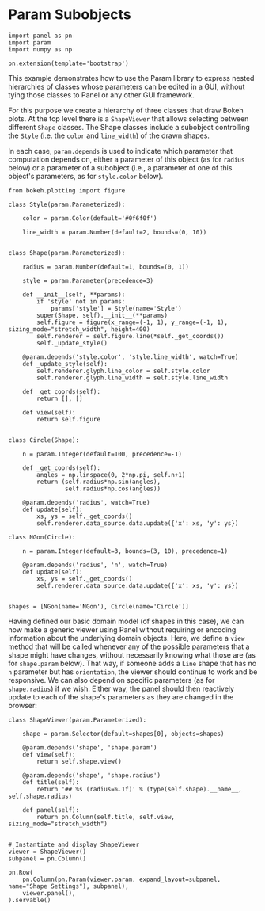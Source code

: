 # Param Subobjects

```{pyodide}
import panel as pn
import param
import numpy as np

pn.extension(template='bootstrap')
```

This example demonstrates how to use the Param library to express nested hierarchies of classes whose parameters can be edited in a GUI, without tying those classes to Panel or any other GUI framework.

For this purpose we create a hierarchy of three classes that draw Bokeh plots. At the top level there is a ``ShapeViewer`` that allows selecting between different ``Shape`` classes. The Shape classes include a subobject controlling the ``Style`` (i.e. the `color` and `line_width`) of the drawn shapes.

In each case, `param.depends` is used to indicate which parameter that computation depends on, either a parameter of this object (as for  `radius` below) or a parameter of a subobject (i.e., a parameter of one of this object's parameters, as for `style.color` below).

```{pyodide}
from bokeh.plotting import figure

class Style(param.Parameterized):

    color = param.Color(default='#0f6f0f')

    line_width = param.Number(default=2, bounds=(0, 10))


class Shape(param.Parameterized):

    radius = param.Number(default=1, bounds=(0, 1))

    style = param.Parameter(precedence=3)

    def __init__(self, **params):
        if 'style' not in params:
            params['style'] = Style(name='Style')
        super(Shape, self).__init__(**params)
        self.figure = figure(x_range=(-1, 1), y_range=(-1, 1), sizing_mode="stretch_width", height=400)
        self.renderer = self.figure.line(*self._get_coords())
        self._update_style()

    @param.depends('style.color', 'style.line_width', watch=True)
    def _update_style(self):
        self.renderer.glyph.line_color = self.style.color
        self.renderer.glyph.line_width = self.style.line_width

    def _get_coords(self):
        return [], []

    def view(self):
        return self.figure


class Circle(Shape):

    n = param.Integer(default=100, precedence=-1)

    def _get_coords(self):
        angles = np.linspace(0, 2*np.pi, self.n+1)
        return (self.radius*np.sin(angles),
                self.radius*np.cos(angles))

    @param.depends('radius', watch=True)
    def update(self):
        xs, ys = self._get_coords()
        self.renderer.data_source.data.update({'x': xs, 'y': ys})

class NGon(Circle):

    n = param.Integer(default=3, bounds=(3, 10), precedence=1)

    @param.depends('radius', 'n', watch=True)
    def update(self):
        xs, ys = self._get_coords()
        self.renderer.data_source.data.update({'x': xs, 'y': ys})


shapes = [NGon(name='NGon'), Circle(name='Circle')]
```

Having defined our basic domain model (of shapes in this case), we can now make a generic viewer using Panel without requiring or encoding information about the underlying domain objects.  Here, we define a `view` method that will be called whenever any of the possible parameters that a shape might have changes, without necessarily knowing what those are (as for `shape.param` below). That way, if someone adds a `Line` shape that has no `n` parameter but has `orientation`, the viewer should continue to work and be responsive. We can also depend on specific parameters (as for `shape.radius`) if we wish. Either way, the panel should then reactively update to each of the shape's parameters as they are changed in the browser:

```{pyodide}
class ShapeViewer(param.Parameterized):

    shape = param.Selector(default=shapes[0], objects=shapes)

    @param.depends('shape', 'shape.param')
    def view(self):
        return self.shape.view()

    @param.depends('shape', 'shape.radius')
    def title(self):
        return '## %s (radius=%.1f)' % (type(self.shape).__name__, self.shape.radius)

    def panel(self):
        return pn.Column(self.title, self.view, sizing_mode="stretch_width")


# Instantiate and display ShapeViewer
viewer = ShapeViewer()
subpanel = pn.Column()

pn.Row(
    pn.Column(pn.Param(viewer.param, expand_layout=subpanel, name="Shape Settings"), subpanel),
    viewer.panel(),
).servable()
```
